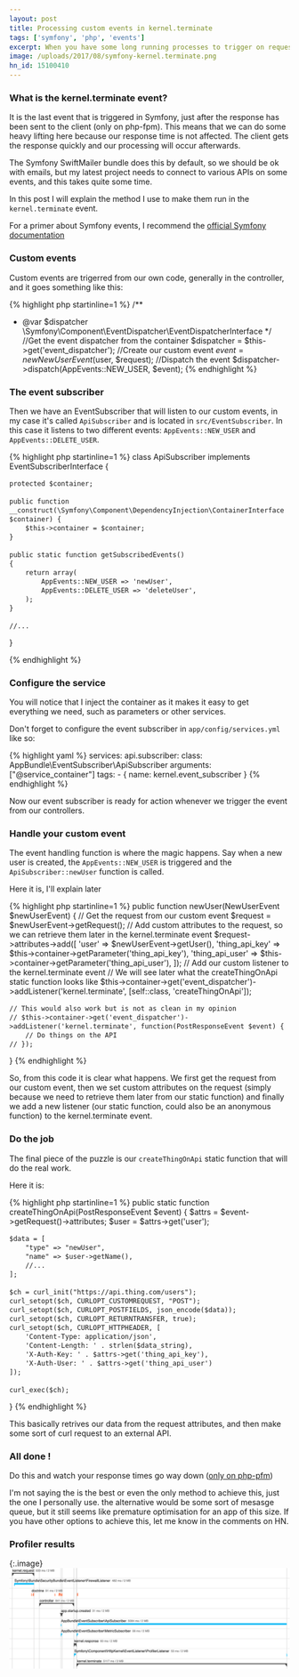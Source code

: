 ```yaml
--- 
layout: post
title: Processing custom events in kernel.terminate
tags: ['symfony', 'php', 'events']
excerpt: When you have some long running processes to trigger on request, best practice with Symfony is to have them run in the kernel.terminate event.
image: /uploads/2017/08/symfony-kernel.terminate.png
hn_id: 15100410
---
```


### What is the kernel.terminate event?

It is the last event that is triggered in Symfony, just after the response has been sent to the client (only on php-fpm). This means that we can do some heavy lifting here because our response time is not affected. The client gets the response quickly and our processing will occur afterwards. 

The Symfony SwiftMailer bundle does this by default, so we should be ok with emails, but my latest project needs to connect to various APIs on some events, and this takes quite some time. 

In this post I will explain the method I use to make them run in the `kernel.terminate` event.

For a primer about Symfony events, I recommend the [official Symfony documentation](https://symfony.com/doc/current/reference/events.html)

### Custom events

Custom events are trigerred from our own code, generally in the controller, and it goes something like this:

{% highlight php startinline=1 %}
/** 
* @var $dispatcher \Symfony\Component\EventDispatcher\EventDispatcherInterface 
*/
//Get the event dispatcher from the container
$dispatcher = $this->get('event_dispatcher');
//Create our custom event
$event = new NewUserEvent($user, $request);
//Dispatch the event
$dispatcher->dispatch(AppEvents::NEW_USER, $event);
{% endhighlight %}

### The event subscriber

Then we have an EventSubscriber that will listen to our custom events, in my case it's called `ApiSubscriber` and is located in `src/EventSubscriber`. In this case it listens to two different events: 
`AppEvents::NEW_USER` and `AppEvents::DELETE_USER`.

{% highlight php startinline=1 %}
class ApiSubscriber implements EventSubscriberInterface {

    protected $container;

    public function __construct(\Symfony\Component\DependencyInjection\ContainerInterface $container) {
        $this->container = $container;
    }

    public static function getSubscribedEvents()
    {
        return array(
            AppEvents::NEW_USER => 'newUser',
            AppEvents::DELETE_USER => 'deleteUser',
        );
    }

    //...
}

{% endhighlight %}

### Configure the service

You will notice that I inject the container as it makes it easy to get everything we need, such as parameters or other services.

Don't forget to configure the event subscriber in `app/config/services.yml` like so:

{% highlight yaml %}
services:
    api.subscriber:
        class: AppBundle\EventSubscriber\ApiSubscriber
        arguments: ["@service_container"]
        tags:
            - { name: kernel.event_subscriber }
{% endhighlight %}

Now our event subscriber is ready for action whenever we trigger the event from our controllers.

### Handle your custom event


The event handling function is where the magic happens. Say when a new user is created, the `AppEvents::NEW_USER` is triggered and the `ApiSubscriber::newUser` function is called.

Here it is, I'll explain later

{% highlight php startinline=1 %}
public function newUser(NewUserEvent $newUserEvent)
{
    // Get the request from our custom event
    $request = $newUserEvent->getRequest();
    // Add custom attributes to the request, so we can retrieve them later in the kernel.terminate event
    $request->attributes->add([
        'user' => $newUserEvent->getUser(),
        'thing_api_key' => $this->container->getParameter('thing_api_key'),
        'thing_api_user' => $this->container->getParameter('thing_api_user'),
    ]);
    // Add our custom listener to the kernel.terminate event
    // We will see later what the createThingOnApi static function looks like
    $this->container->get('event_dispatcher')->addListener('kernel.terminate', [self::class, 'createThingOnApi']);

    // This would also work but is not as clean in my opinion
    // $this->container->get('event_dispatcher')->addListener('kernel.terminate', function(PostResponseEvent $event) {
        // Do things on the API
    // });
}
{% endhighlight %}

So, from this code it is clear what happens. We first get the request from our custom event, then we set custom attributes on the request (simply because we need to retrieve them later from our static function) and finally we add a new listener (our static function, could also be an anonymous function) to the kernel.terminate event.

### Do the job

The final piece of the puzzle is our `createThingOnApi` static function that will do the real work.

Here it is:

{% highlight php startinline=1 %}
public static function createThingOnApi(PostResponseEvent $event)
{
    $attrs = $event->getRequest()->attributes;
    $user = $attrs->get('user');

    $data = [
        "type" => "newUser", 
        "name" => $user->getName(),
        //...
    ];

    $ch = curl_init("https://api.thing.com/users");
    curl_setopt($ch, CURLOPT_CUSTOMREQUEST, "POST");
    curl_setopt($ch, CURLOPT_POSTFIELDS, json_encode($data));
    curl_setopt($ch, CURLOPT_RETURNTRANSFER, true);
    curl_setopt($ch, CURLOPT_HTTPHEADER, [
        'Content-Type: application/json',
        'Content-Length: ' . strlen($data_string),
        'X-Auth-Key: ' . $attrs->get('thing_api_key'),
        'X-Auth-User: ' . $attrs->get('thing_api_user')
    ]);

    curl_exec($ch);
}
{% endhighlight %}

This basically retrives our data from the request attributes, and then make some sort of curl request to an external API.

### All done !

Do this and watch your response times go way down ([only on php-pfm](https://symfony.com/doc/current/components/http_kernel.html#component-http-kernel-kernel-terminate))

I'm not saying the is the best or even the only method to achieve this, just the one I personally use. the alternative would be some sort of mesasge queue, but it still seems like premature optimisation for an app of this size. If you have other options to achieve this, let me know in the comments on HN.

### Profiler results

{:.image}
![Profiler results](/uploads/2017/08/symfony-kernel.terminate.png)